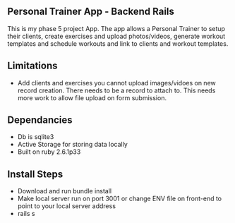 ## Personal Trainer App - Backend Rails
This is my phase 5 project App. The app allows a Personal Trainer to setup their clients, create exercises and upload photos/videos, generate workout templates and schedule workouts and link to clients and workout templates. 

## Limitations
- Add clients and exercises you cannot upload images/vidoes on new record creation. There needs to be a record to attach to. This needs more work to allow file upload on form submission.  

## Dependancies
- Db is sqlite3
- Active Storage for storing data locally
- Built on ruby 2.6.1p33

## Install Steps
- Download and run bundle install
- Make local server run on port 3001 or change ENV file on front-end to point to your local server address
- rails s


